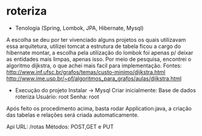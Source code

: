 # roteriza


+ Tenologia (Spring, Lombok, JPA, Hibernate, Mysql)

A escolha se deu por ter vivenciado alguns projetos os quais utilizavam essa arquitetura, utilizei tomcat a estrutura de tabela ficou a cargo do hibernate montar, a escolha pela utilização do lombok foi apenas p/ deixar as entidades mais limpas, apenas isso.
Por meio de pesquisa, encontrei o algoritmo dijkstra, o que achei mais facil para implementação.
Fontes:
  http://www.inf.ufsc.br/grafos/temas/custo-minimo/dijkstra.html
  http://www.ime.usp.br/~pf/algoritmos_para_grafos/aulas/dijkstra.html

+ Execução do projeto
    Instalar -> Mysql
Criar inicialmente: 
 Base de dados roteriza 
 Usuário: root
 Senha:   root

Após feito os procedimento acima, basta rodar Application.java, a criação das tabelas e relações será criada automaticamente.

Api
URL: /rotas
Métodos: POST,GET e PUT
